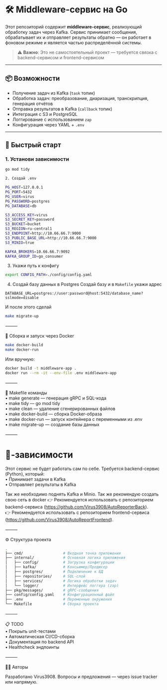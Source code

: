 # 🛠 Middleware-сервис на Go

Этот репозиторий содержит **middleware-сервис**, реализующий обработку задач через Kafka. Сервис принимает сообщения, обрабатывает их и отправляет результаты обратно — он работает в фоновом режиме и является частью распределённой системы.

> ⚠️ **Важно**: Это не самостоятельный проект — требуется связка с backend-сервисом и frontend-сервисом

---

## 📦 Возможности

- Получение задач из Kafka (`task` топик)<br/>
- Обработка задач: преобразование, диаризация, транскрипция, генерация отчётов<br/>
- Отправка результатов в Kafka (`callback` топик)<br/>
- Интеграция с S3 и PostgreSQL<br/>
- Логгирование с использованием `zap`<br/>
- Конфигурация через YAML + `.env`<br/>

---

## 🚀 Быстрый старт

### 1. Установи зависимости

```bash
go mod tidy

2. Создай .env

PG_HOST=127.0.0.1
PG_PORT=5432
PG_USER=virus
PG_PASSWORD=postgres
PG_DATABASE=db

S3_ACCESS_KEY=virus
S3_SECRET_KEY=password
S3_BUCKET=bucket
S3_REGION=ru-central1
S3_ENDPOINT=http://10.66.66.7:9000
S3_PUBLIC_BASE_URL=http://10.66.66.7:9000
S3_MINIO=true

KAFKA_BROKERS=10.66.66.7:9092
KAFKA_GROUP_ID=go_consumer
```

3. Укажи путь к конфигу
```bash
export CONFIG_PATH=./config/config.yaml
```

4. Создай базу данных в Postgres
Создай базу и в `Makefile` укажи адрес
```
DATABASE_URL=postgres://user:password@host:5432/database_name?sslmode=disable
```
И после этого сделай
```bash
make migrate-up
```

⸻

🐳 Сборка и запуск через Docker
```bash
make docker-build
make docker-run
```
Или вручную:
```bash
docker build -t middleware-app .
docker run --rm -it --env-file .env middleware-app
```

⸻

🧾 Makefile команды<br/>
	•	make generate — генерация gRPC и SQL-кода<br/>
	•	make tidy — go mod tidy<br/>
	•	make clean — удаление сгенерированных файлов<br/>
	•	make docker-build — сборка Docker-образа<br/>
	•	make docker-run — запуск контейнера с переменными из .env<br/>
    •	make migrate-up — создание базы данных<br/>

⸻

# 🔗-зависимости

Этот сервис не будет работать сам по себе. Требуется backend-сервис (Python), который:<br/>
	•	Принимает задачи в Kafka<br/>
	•	Отправляет результаты в Kafka<br/>

Так же необходимо поднять Kafka и Minio.
Так же рекомендую создать свою сеть в docker
👉 Рекомендуется использовать с репозиторием backend-сервиса (https://github.com/Virus3908/AutoReporterBack).<br/>
👉 Рекомендуется использовать с репозиторием frontend-сервиса (https://github.com/Virus3908/AutoReportFrontend).<br/>

⸻

⚙️ Структура проекта
```bash
.
├── cmd/                  # Входная точка приложения
├── internal/             # Основная логика приложения
│   ├── config/           # Загрузка конфигурации
│   ├── kafka/            # Консьюмер/Продюсер
│   ├── postgres/         # Подключение к БД
│   ├── repositories/     # SQL-слой
│   ├── services/         # Логика обработки задач
│   └── logger/           # Интерфейс логгера (zap)
├── pkg/messages/         # gRPC-сообщения
├── config/config.yaml    # Конфигурационный файл
├── .env                  # Переменные окружения
└── Makefile              # Сборка проекта
```

⸻

📋 TODO <br/>
	•	Покрыть unit-тестами<br/>
	•	Автоматическая CI/CD-сборка<br/>
	•	Документация по backend API<br/>
	•	Healthcheck эндпоинты<br/>

⸻

🧑‍💻 Авторы

Разработано Virus3908. Вопросы и предложения — через issue tracker или напрямую.